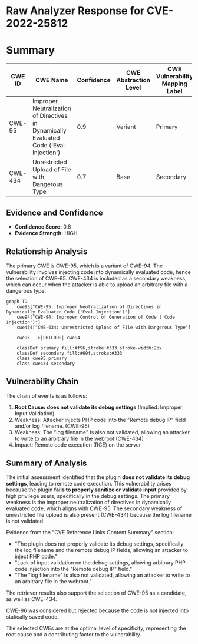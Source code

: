 # Raw Analyzer Response for CVE-2022-25812

# Summary
| CWE ID    | CWE Name                                                                                                       | Confidence | CWE Abstraction Level | CWE Vulnerability Mapping Label | CWE-Vulnerability Mapping Notes |
| --------- | -------------------------------------------------------------------------------------------------------------- | ---------- | ----------------------- | ------------------------------- | ------------------------------- |
| CWE-95    | Improper Neutralization of Directives in Dynamically Evaluated Code ('Eval Injection')                       | 0.9        | Variant               | Primary                         | Allowed                         |
| CWE-434   | Unrestricted Upload of File with Dangerous Type                                                              | 0.7        | Base                  | Secondary                       | Allowed                         |

## Evidence and Confidence

*   **Confidence Score:** 0.8
*   **Evidence Strength:** HIGH

## Relationship Analysis
The primary CWE is CWE-95, which is a variant of CWE-94. The vulnerability involves injecting code into dynamically evaluated code, hence the selection of CWE-95. CWE-434 is included as a secondary weakness, which can occur when the attacker is able to upload an arbitrary file with a dangerous type.

```mermaid
graph TD
    cwe95["CWE-95: Improper Neutralization of Directives in Dynamically Evaluated Code ('Eval Injection')"]
    cwe94["CWE-94: Improper Control of Generation of Code ('Code Injection')"]
    cwe434["CWE-434: Unrestricted Upload of File with Dangerous Type"]

    cwe95 -->|CHILDOF| cwe94
    
    classDef primary fill:#f96,stroke:#333,stroke-width:2px
    classDef secondary fill:#69f,stroke:#333
    class cwe95 primary
    class cwe434 secondary
```

## Vulnerability Chain
The chain of events is as follows:
1.  **Root Cause:** **does not validate its debug settings** (Implied: Improper Input Validation)
2.  Weakness: Attacker injects PHP code into the "Remote debug IP" field and/or log filename. (CWE-95)
3.  Weakness: The "log filename" is also not validated, allowing an attacker to write to an arbitrary file in the webroot (CWE-434)
4.  Impact: Remote code execution (RCE) on the server

## Summary of Analysis
The initial assessment identified that the plugin **does not validate its debug settings**, leading to remote code execution. This vulnerability arises because the plugin **fails to properly sanitize or validate input** provided by high privilege users, specifically in the debug settings. The primary weakness is the improper neutralization of directives in dynamically evaluated code, which aligns with CWE-95. The secondary weakness of unrestricted file upload is also present (CWE-434) because the log filename is not validated.

Evidence from the "CVE Reference Links Content Summary" section:
*   "The plugin does not properly validate its debug settings, specifically the log filename and the remote debug IP fields, allowing an attacker to inject PHP code."
*   "Lack of input validation on the debug settings, allowing arbitrary PHP code injection into the "Remote debug IP" field."
*   "The "log filename" is also not validated, allowing an attacker to write to an arbitrary file in the webroot."

The retriever results also support the selection of CWE-95 as a candidate, as well as CWE-434.

CWE-96 was considered but rejected because the code is not injected into statically saved code.

The selected CWEs are at the optimal level of specificity, representing the root cause and a contributing factor to the vulnerability.